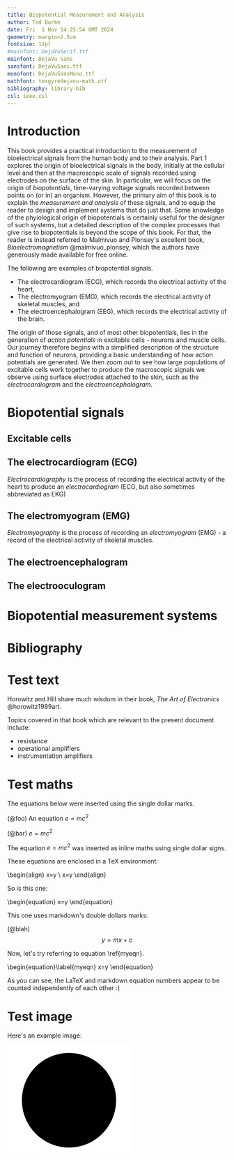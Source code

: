 ```yaml
---
title: Biopotential Measurement and Analysis
author: Ted Burke
date: Fri  1 Nov 14:25:54 GMT 2024
geometry: margin=2.5cm
fontsize: 12pt
#mainfont: DejaVuSerif.ttf
mainfont: DejaVu Sans
sansfont: DejaVuSans.ttf
monofont: DejaVuSansMono.ttf 
mathfont: texgyredejavu-math.otf
bibliography: library.bib
csl: ieee.csl
---
```



# Introduction

This book provides a practical introduction to the measurement of bioelectrical signals from the human body and to their analysis.
Part 1 explores the origin of bioelectrical signals in the body, initially at the cellular level and then at the macroscopic scale of signals recorded using electrodes on the surface of the skin.
In particular, we will focus on the origin of _biopotentials_, time-varying voltage signals recorded between points on (or in) an organism.
However, the primary aim of this book is to explain the _measurement and analysis_ of these signals, and to equip the reader to design and implement systems that do just that.
Some knowledge of the phyiological origin of biopotentials is certainly useful for the designer of such systems, but a detailed description of the complex processes that give rise to biopotentials is beyond the scope of this book. For that, the reader is instead referred to Malmivuo and Plonsey's excellent book, _Bioelectromagnetism_ @malmivuo_plonsey, which the authors have generously made available for free online.

The following are examples of biopotential signals.

- The electrocardiogram (ECG), which records the electrical activity of the heart,
- The electromyogram (EMG), which records the electrical activity of skeletal muscles, and
- The electroencephalogram (EEG), which records the electrical activity of the brain.

The origin of those signals, and of most other biopotentials, lies in the generation of _action potentials_ in excitable cells - neurons and muscle cells. Our journey therefore begins with a simplified description of the structure and function of neurons, providing a basic understanding of how action potentials are generated. We then zoom out to see how large populations of excitable cells work together to produce the macroscopic signals we observe using surface electrodes attached to the skin, such as the _electrocardiogram_ and the _electroencephalogram_.

# Biopotential signals

## Excitable cells

## The electrocardiogram (ECG)

_Electrocardiography_ is the process of recording the electrical activity of the heart to produce an _electrocardiogram_ (ECG, but also sometimes abbreviated as EKG)

## The electromyogram (EMG)

_Electromyography_ is the process of recording an _electromyogram_ (EMG) - a record of the electrical activity of skeletal muscles.

## The electroencephalogram

## The electrooculogram

# Biopotential measurement systems


# Bibliography


# Test text

Horowitz and Hill share much wisdom in their book, *The Art of Electronics* @horowitz1989art. 

Topics covered in that book which are relevant to the present document include:

- resistance
- operational amplifiers
- instrumentation amplifiers

# Test maths

The equations below were inserted using the single dollar marks.

(@foo) An equation $e = mc^2$

(@bar) $e = mc^2$

The equation $e = mc^2$ was inserted as inline maths using single dollar signs.

These equations are enclosed in a TeX environment:

\begin{align}
x=y \\
x=y
\end{align}

So is this one:

\begin{equation}
x=y
\end{equation}

This one uses markdown's double dollars marks:

(@blah) $$y = mx + c$$

Now, let's try referring to equation \ref{myeqn}.

\begin{equation}\label{myeqn}
x=y
\end{equation}

As you can see, the LaTeX and markdown equation numbers appear to be counted independently of each other :(

# Test image

Here's an example image:

![This is an example image](example.png)

